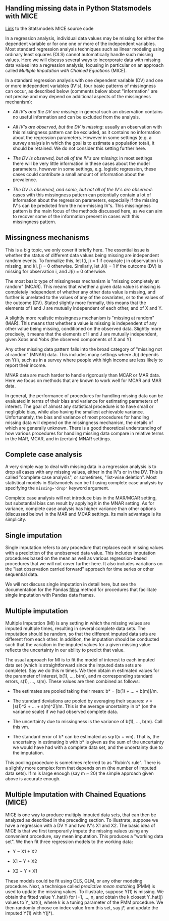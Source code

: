 Handling missing data in Python Statsmodels with MICE
-----------------------------------------------------

[Link](
https://github.com/statsmodels/statsmodels/blob/master/statsmodels/imputation/mice.py) to the Statsmodels MICE source code

In a regression analysis, individual data values may be missing for
either the dependent variable or for one one or more of the
independent variables.  Most standard regression analysis techniques
such as linear modeling using ordinary least squares (OLS) cannot
automatically handle such missing values.  Here we will discuss
several ways to incorporate data with missing data values into a
regression analysis, focusing in particular on an approach called
_Multiple Imputation with Chained Equations_ (MICE).

In a standard regression analysis with one dependent variable (DV) and
one or more independent variables (IV's), four basic patterns of
missingness can occur, as described below (comments below about
"information" are not precise and may depend on additional aspects of
the missingness mechanism):

* _All IV's and the DV are missing_: in general such an observation
  contains no useful information and can be excluded from the
  analysis.

* _All IV's are observed, but the DV is missing_: usually an
  observation with this missingness pattern can be excluded, as it
  contains no information about the regression parameters.  However
  in some settings (e.g. a survey analysis in which the goal is to
  estimate a population total), it should be retained.  We do not
  consider this setting further here.

* _The DV is observed, but all of the IV's are missing_: in most
  settings there will be very little information in these cases about
  the model parameters, however in some settings, e.g. logistic
  regression, these cases could contribute a small amount of
  information about the prevalence.

* _The DV is observed, and some, but not all of the IV's are
  observed_: cases with this missingness pattern can potentially
  contain a lot of information about the regression parameters,
  especially if the missing IV's can be predicted from the non-missing
  IV's.  This missingness pattern is the main focus of the methods
  discussed here, as we can aim to recover some of the information
  present in cases with this missingness pattern.

## Missingness mechanisms

This is a big topic, we only cover it briefly here.  The essential
issue is whether the status of different data values being missing are
independent random events.  To formalize this, let I(i, j) = 1 if
covariate j in observation i is missing, and I(i, j) = 0 otherwise.
Similarly, let J(i) = 1 if the outcome (DV) is missing for observation
i, and J(i) = 0 otherwise.

The most basic type of missingness mechanism is "missing completely at
random" (MCAR).  This means that whether a given data value is missing
is completely independent of whether any other data value is missing,
and further is unrelated to the values of any of the covariates, or to
the values of the outcome (DV).  Stated slightly more formally, this
means that the elements of I and J are mutually independent of each
other, and of X and Y.

A slightly more realistic missingness mechanism is "missing at random"
(MAR).  This means that whether a value is missing is independent of
any other value being missing, conditioned on the observed data.
Slightly more precisely, it means that the elements of I and J are
mutually independent, given Xobs and Yobs (the observed components of
X and Y).

Any other missing data pattern falls into the broad category of
"missing not at random" (MNAR) data.  This includes many settings
where J(i) depends on Y(i), such as in a survey where people with high
income are less likely to report their income.

MNAR data are much harder to handle rigorously than MCAR or MAR data.
Here we focus on methods that are known to work well for MCAR and MAR
data.

In general, the performance of procedures for handling missing data
can be evaluated in terms of their bias and variance for estimating
parameters of interest.  The goal of almost any statistical procedure
is to have small or negligible bias, while also having the smallest
achievable variance.  Unfortunately, the bias and variance of most
procedures for handling missing data will depend on the missingness
mechanism, the details of which are generally unknown.  There is a
good theoretical understanding of how various procedures for handling
missing data compare in relative terms in the MAR, MCAR, and in
(certain) MNAR settings.

## Complete case analysis

A very simple way to deal with missing data in a regression analysis
is to drop all cases with any missing values, either in the IV's or in
the DV.  This is called "complete case analysis", or sometimes,
"list-wise deletion".  Most statistical models in Statsmodels can be
fit using complete case analysis by specifying the `missing='drop'`
keyword argument.

Complete case analysis will not introduce bias in the MAR/MCAR
setting, but substantial bias can result by applying it in the MNAR
setting.  As for variance, complete case analysis has higher variance
than other options (discussed below) in the MAR and MCAR settings.
Its main advantage is its simplicity.

## Single imputation

Single imputation refers to any procedure that replaces each missing
values with a prediction of the unobserved data value.  This includes
imputation procedures based on the mean as well as various
regression-based procedures that we will not cover further here.  It
also includes variations on the "last observation carried forward"
approach for time series or other sequential data.

We will not discuss single imputation in detail here, but see the
documentation for the Pandas [fillna](
https://pandas.pydata.org/pandas-docs/stable/generated/pandas.DataFrame.fillna.html)
method for procedures that facilitate single imputation with Pandas
data frames.

## Multiple imputation

Multiple Imputation (MI) is any setting in which the missing values
are imputed multiple times, resulting in several complete data sets.
The imputation should be random, so that the different imputed data
sets are different from each other.  In addition, the imputation
should be conducted such that the variation in the imputed values for
a given missing value reflects the uncertainty in our ability to
predict that value.

The usual approach for MI is to fit the model of interest to each
imputed data set (which is straightforward since the imputed data sets
are complete).  Say we do this m times.  We then obtain m estimated
values for the parameter of interest, b(1), ..., b(m), and m
corresponding standard errors, s(1), ..., s(m).  These values are then
combined as follows:

* The estimates are pooled taking their mean: b* = [b(1) + ... +
  b(m)]/m.

* The standard deviations are pooled by averaging their squares: v =
  [s(1)^2 + ... + s(m)^2]/m.  This is the average uncertainty in b*
  (on the variance scale) if we had observed complete data.

* The uncertainty due to missingness is the variance of b(1), ...,
  b(m).  Call this vm.

* The standard error of b* can be estimated as sqrt(v + vm).  That is,
  the uncertainty in estimating b with b* is given as the sum of the
  uncertainty we would have had with a complete data set, and the
  uncertainty due to the imputation.

This pooling procedure is sometimes referred to as "Rubin's rule".
There is a slightly more complex form that depends on m (the number of
imputed data sets).  If m is large enough (say m ~ 20) the simple
approach given above is accurate enough.

## Multiple Imputation with Chained Equations (MICE)

MICE is one way to produce multiply imputed data sets, that can then
be analyzed as described in the preceding section.  To illustrate,
suppose we have a regression with a DV Y and two IV's X1 and X2.  The
basic idea of MICE is that we first temporarily impute the missing
values using any convenient procedure, say mean imputation.  This
produces a "working data set".  We then fit three regression models to
the working data:

* Y ~ X1 + X2

* X1 ~ Y + X2

* X2 ~ Y + X1

These models could be fit using OLS, GLM, or any other modeling
procedure.  Next, a technique called _predictive mean matching_ (PMM)
is used to update the missing values.  To illustrate, suppose Y(1) is
missing.  We obtain the fitted value Y_hat(i) for i=1, ..., n, and
obtain the k closest Y_hat(j) values to Y_hat(i), where k is a tuning
parameter of the PMM procedure.  We then randomly choose on index
value from this set, say j*, and update the imputed Y(1) with Y(j*).

